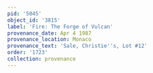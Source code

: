 ```yaml
---
pid: '5045'
object_id: '3815'
label: 'Fire: The Forge of Vulcan'
provenance_date: Apr 4 1987
provenance_location: Monaco
provenance_text: 'Sale, Christie''s, Lot #12'
order: '1723'
collection: provenance
---
```

